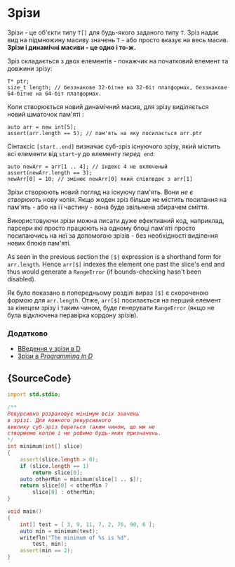 # Зрiзи

Зрiзи - це об'єкти типу `T[]` для будь-якого заданого типу `Т`.
Зрiз надає вид на підмножину масиву
значень `Т` - або просто вказує на весь масив.
**Зрiзи і динамічні масиви - це одно і то-ж.**

Зріз складається з двох елементів - покажчик на початковий елемент та
довжини зрізу:

    T* ptr;
    size_t length; // беззнакове 32-бiтне на 32-бiт платформах, беззнакове 64-бiтне на 64-бiт платформах.

Коли створюється новий динамічний масив, для зрiзу видiляється новий шматочок пам'ятi :

    auto arr = new int[5];
    assert(arr.length == 5); // пам'ять на яку посилається arr.ptr

Сiнтаксiс `[start..end]` визначає суб-зріз існуючого
зрізу, який містить всі елементи від `start`-у до елементу _перед_` end`:

    auto newArr = arr[1 .. 4]; // iндекс 4 не включеный
    assert(newArr.length == 3);
    newArr[0] = 10; // змiнює newArr[0] який спiвпвдвє з arr[1]

Зрiзи створюють новий погляд на існуючу пам'ять. Вони *не є створюють*
нову копія. Якщо жоден зрiз більше не містить посилання на пам'ять  - або на її
частину - вона буде звільнена збирачем сміття.

Використовуючи зрізи можна писати дуже ефективний код, наприклад, парсери
які просто працюють на одному блоці пам'яті просто посилаючись на неї за допомогою зрiзiв -
без необхідності виділення нових блоків пам'яті.

As seen in the previous section the `[$]` expression is a shorthand form for
`arr.length`. Hence `arr[$]` indexes the element one past the slice's end and
thus would generate a `RangeError` (if bounds-checking hasn't been disabled).

Як було показано в попередньому розділі вираз `[$]` є скороченою формою
для `arr.length`. Отже, `arr[$]` посилається на перший елемент за кінецем зрізу і
таким чином, буде генерувати `RangeError` (якщо не була відключена перавiрка кордону зрiзiв).

### Додатково

- [ВВедення у зрiзи в D](http://dlang.org/d-array-article.html)
- [Зрiзи в _Programming in D_](http://ddili.org/ders/d.en/slices.html)

## {SourceCode}

```d
import std.stdio;

/**
Рекурсивно розраховує мінімум всіх значень
в зрізі. Для кожного рекурсивного
виклику суб-зріз береться таким чином, що ми не
створюємо копію і не робимо будь-яких призначень.
*/
int minimum(int[] slice)
{
    assert(slice.length > 0);
    if (slice.length == 1)
        return slice[0];
    auto otherMin = minimum(slice[1 .. $]);
    return slice[0] < otherMin ?
        slice[0] : otherMin;
}

void main()
{
    int[] test = [ 3, 9, 11, 7, 2, 76, 90, 6 ];
    auto min = minimum(test);
    writefln("The minimum of %s is %d",
        test, min);
    assert(min == 2);
}
```
